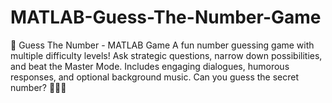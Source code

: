 # MATLAB-Guess-The-Number-Game
🎲 Guess The Number - MATLAB Game  A fun number guessing game with multiple difficulty levels! Ask strategic questions, narrow down possibilities, and beat the Master Mode. Includes engaging dialogues, humorous responses, and optional background music. Can you guess the secret number? 🔢🤔🚀

